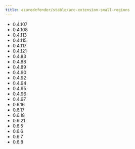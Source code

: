 ```yaml
---
title: azuredefender/stable/arc-extension-small-regions
---
```

- 0.4.107
- 0.4.108
- 0.4.113
- 0.4.115
- 0.4.117
- 0.4.121
- 0.4.83
- 0.4.88
- 0.4.89
- 0.4.90
- 0.4.92
- 0.4.94
- 0.4.95
- 0.4.96
- 0.4.97
- 0.6.16
- 0.6.17
- 0.6.18
- 0.6.21
- 0.6.5
- 0.6.6
- 0.6.7
- 0.6.8
